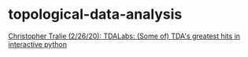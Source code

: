 # topological-data-analysis

[Christopher Tralie (2/26/20): TDALabs: (Some of) TDA's greatest hits in interactive python](https://youtu.be/0SlUyQsIENE) 
